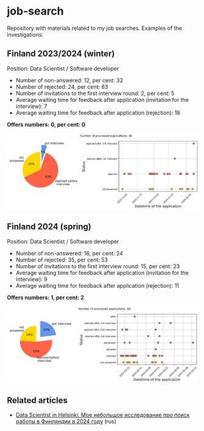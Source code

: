 # job-search

Repository with materials related to my job searches.
Examples of the investigations: 

## Finland 2023/2024 (winter)

Position: Data Scientist / Software developer

* Number of non-answered: 12, per cent: 32
* Number of rejected: 24, per cent: 63
* Number of invitations to the first interview round: 2, per cent: 5
* Average waiting time for feedback after application (invitation for the interview): 7
* Average waiting time for feedback after application (rejection): 18

**Offers numbers: 0, per cent: 0**

<img src="https://raw.githubusercontent.com/dreamlone/job-search/main/statistics/finland_2024_winter_eng.png" width="700"/>

## Finland 2024 (spring)

Position: Data Scientist / Software developer

* Number of non-answered: 16, per cent: 24
* Number of rejected: 35, per cent: 53
* Number of invitations to the first interview round: 15, per cent: 23
* Average waiting time for feedback after application (invitation for the interview): 9
* Average waiting time for feedback after application (rejection): 11

**Offers numbers: 1, per cent: 2**

<img src="https://raw.githubusercontent.com/dreamlone/job-search/main/statistics/finland_2024_spring_eng.png" width="700"/>

## Related articles 

- [Data Scientist in Helsinki. Мое небольшое исследование про поиск работы в Финляндии в 2024 году](https://habr.com/ru/articles/792620/) (rus)